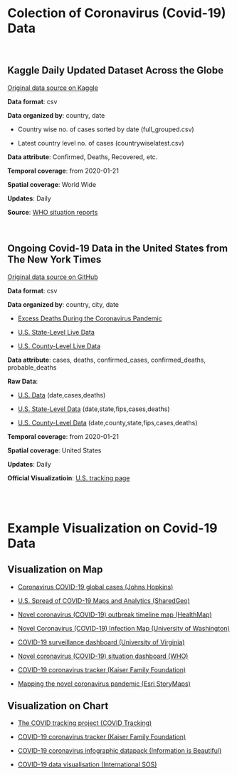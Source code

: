 # Colection of Coronavirus (Covid-19) Data 

<br />

Kaggle Daily Updated Dataset Across the Globe
------

[Original data source on Kaggle](https://www.kaggle.com/imdevskp/corona-virus-report/data?select=country_wise_latest.csv)

**Data format**: csv 

**Data organized by**: country, date

  - Country wise no. of cases sorted by date (full_grouped.csv)

  - Latest country level no. of cases (countrywiselatest.csv)

**Data attribute**: Confirmed, Deaths, Recovered, etc.


**Temporal coverage**: from 2020-01-21

**Spatial coverage**: World Wide

**Updates**: Daily

**Source**: [WHO situation reports](https://www.who.int/emergencies/diseases/novel-coronavirus-2019/situation-reports)

<br />




Ongoing Covid-19 Data in the United States from The New York Times  
------

[Original data source on GitHub](https://github.com/nytimes/covid-19-data)

**Data format**: csv 

**Data organized by**: country, city, date
  
  - [Excess Deaths During the Coronavirus Pandemic](https://github.com/nytimes/covid-19-data/blob/master/excess-deaths/deaths.csv) 

  - [U.S. State-Level Live Data](https://github.com/nytimes/covid-19-data/blob/master/live/us-states.csv)

  - [U.S. County-Level Live Data](https://github.com/nytimes/covid-19-data/blob/master/live/us-counties.csv)
  
**Data attribute**: cases, deaths, confirmed_cases, confirmed_deaths, probable_deaths
  
**Raw Data**: 
  
  - [U.S. Data](https://raw.githubusercontent.com/nytimes/covid-19-data/master/us.csv) (date,cases,deaths)

  - [U.S. State-Level Data](https://raw.githubusercontent.com/nytimes/covid-19-data/master/us-states.csv) (date,state,fips,cases,deaths)

  - [U.S. County-Level Data](https://raw.githubusercontent.com/nytimes/covid-19-data/master/us-counties.csv) (date,county,state,fips,cases,deaths)


**Temporal coverage**: from 2020-01-21

**Spatial coverage**: United States

**Updates**: Daily

**Official Visualizatioin**: [U.S. tracking page](https://www.nytimes.com/interactive/2020/us/coronavirus-us-cases.html)


<br />
<br />


# Example Visualization on Covid-19 Data


Visualization on Map
------
- [Coronavirus COVID-19 global cases (Johns Hopkins)](https://gisanddata.maps.arcgis.com/apps/opsdashboard/index.html#/bda7594740fd40299423467b48e9ecf6) 

- [U.S. Spread of COVID-19 Maps and Analytics (SharedGeo)](https://uscovid-19map.org)

- [Novel coronavirus (COVID-19) outbreak timeline map (HealthMap)](https://www.healthmap.org/covid-19/)

- [Novel Coronavirus (COVID-19) Infection Map (University of Washington)](https://hgis.uw.edu/virus)

- [COVID-19 surveillance dashboard (University of Virginia)](https://nssac.bii.virginia.edu/covid-19/dashboard/)

- [Novel coronavirus (COVID-19) situation dashboard (WHO)](https://covid19.who.int/)

- [COVID-19 coronavirus tracker (Kaiser Family Foundation)](https://www.kff.org/global-health-policy/fact-sheet/coronavirus-tracker/)

- [Mapping the novel coronavirus pandemic (Esri StoryMaps)](https://storymaps.arcgis.com/stories/4fdc0d03d3a34aa485de1fb0d2650ee0)


Visualization on Chart
------
- [The COVID tracking project (COVID Tracking)](https://covidtracking.com/data)

- [COVID-19 coronavirus tracker (Kaiser Family Foundation)](https://www.kff.org/global-health-policy/fact-sheet/coronavirus-tracker/)

- [COVID-19 coronavirus infographic datapack (Information is Beautiful)](https://informationisbeautiful.net/visualizations/covid-19-coronavirus-infographic-datapack/)

- [COVID-19 data visualisation (International SOS)](https://pandemic.internationalsos.com/2019-ncov/covid-19-data-visualisation)













